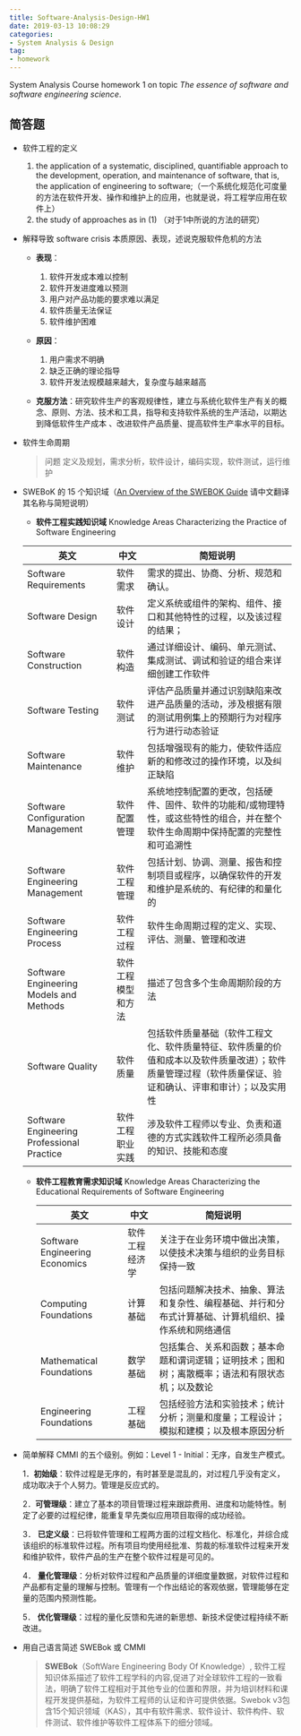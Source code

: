 ```yaml
---
title: Software-Analysis-Design-HW1
date: 2019-03-13 10:08:29
categories:
- System Analysis & Design
tag:
- homework
---
```


System Analysis Course homework 1 on topic *The essence of software and software engineering science*.



## 简答题

- 软件工程的定义 

  1. the application of a systematic, disciplined, quantifiable approach to the development, operation, and maintenance of software, that is, the application of engineering to software;（一个系统化规范化可度量的方法在软件开发、操作和维护上的应用，也就是说，将工程学应用在软件上）
   2. the study of approaches as in (1) （对于1中所说的方法的研究）




- 解释导致 software crisis 本质原因、表现，述说克服软件危机的方法

  - **表现**：
    1. 软件开发成本难以控制
    2. 软件开发进度难以预测
    3. 用户对产品功能的要求难以满足
    4. 软件质量无法保证
    5. 软件维护困难

  -  **原因**：
     1. 用户需求不明确
     2. 缺乏正确的理论指导
     3. 软件开发法规模越来越大，复杂度与越来越高

  - **克服方法**：研究软件生产的客观规律性，建立与系统化软件生产有关的概念、原则、方法、技术和工具，指导和支持软件系统的生产活动，以期达到降低软件生产成本 、改进软件产品质量、提高软件生产率水平的目标。

    


- 软件生命周期

  > 问题 定义及规划，需求分析，软件设计，编码实现，软件测试，运行维护

  

- SWEBoK 的 15 个知识域（[An Overview of the SWEBOK Guide](https://www.sebokwiki.org/wiki/An_Overview_of_the_SWEBOK_Guide) 请中文翻译其名称与简短说明）

  - **软件工程实践知识域** Knowledge Areas Characterizing the Practice of Software Engineering 

  | 英文                                       | 中文               | 简短说明                                                     |
  | ------------------------------------------ | ------------------ | ------------------------------------------------------------ |
  | Software Requirements                      | 软件需求           | 需求的提出、协商、分析、规范和确认。                         |
  | Software Design                            | 软件设计           | 定义系统或组件的架构、组件、接口和其他特性的过程，以及该过程的结果； |
  | Software Construction                      | 软件构造           | 通过详细设计、编码、单元测试、集成测试、调试和验证的组合来详细创建工作软件 |
  | Software Testing                           | 软件测试           | 评估产品质量并通过识别缺陷来改进产品质量的活动，涉及根据有限的测试用例集上的预期行为对程序行为进行动态验证 |
  | Software Maintenance                       | 软件维护           | 包括增强现有的能力，使软件适应新的和修改过的操作环境，以及纠正缺陷 |
  | Software Configuration Management          | 软件配置管理       | 系统地控制配置的更改，包括硬件、固件、软件的功能和/或物理特性，或这些特性的组合，并在整个软件生命周期中保持配置的完整性和可追溯性 |
  | Software Engineering Management            | 软件工程管理       | 包括计划、协调、测量、报告和控制项目或程序，以确保软件的开发和维护是系统的、有纪律的和量化的 |
  | Software Engineering Process               | 软件工程过程       | 软件生命周期过程的定义、实现、评估、测量、管理和改进         |
  | Software Engineering Models and Methods    | 软件工程模型和方法 | 描述了包含多个生命周期阶段的方法                             |
  | Software Quality                           | 软件质量           | 包括软件质量基础（软件工程文化、软件质量特征、软件质量的价值和成本以及软件质量改进）；软件质量管理过程（软件质量保证、验证和确认、评审和审计）；以及实用性 |
  | Software Engineering Professional Practice | 软件工程职业实践   | 涉及软件工程师以专业、负责和道德的方式实践软件工程所必须具备的知识、技能和态度 |

  - **软件工程教育需求知识域**  Knowledge Areas Characterizing the Educational Requirements of Software Engineering 

    | 英文                           | 中文           | 简短说明                                                     |
    | ------------------------------ | -------------- | ------------------------------------------------------------ |
    | Software Engineering Economics | 软件工程经济学 | 关注于在业务环境中做出决策，以使技术决策与组织的业务目标保持一致 |
    | Computing Foundations          | 计算基础       | 包括问题解决技术、抽象、算法和复杂性、编程基础、并行和分布式计算基础、计算机组织、操作系统和网络通信 |
    | Mathematical Foundations       | 数学基础       | 包括集合、关系和函数；基本命题和谓词逻辑；证明技术；图和树；离散概率；语法和有限状态机；以及数论 |
    | Engineering Foundations        | 工程基础       | 包括经验方法和实验技术；统计分析；测量和度量；工程设计；模拟和建模；以及根本原因分析 |

- 简单解释 CMMI 的五个级别。例如：Level 1 - Initial：无序，自发生产模式。

  1．**初始级**：软件过程是无序的，有时甚至是混乱的，对过程几乎没有定义，成功取决于个人努力。管理是反应式的。

  2．**可管理级**：建立了基本的项目管理过程来跟踪费用、进度和功能特性。制定了必要的过程纪律，能重复早先类似应用项目取得的成功经验。

  3． **已定义级**：已将软件管理和工程两方面的过程文档化、标准化，并综合成该组织的标准软件过程。所有项目均使用经批准、剪裁的标准软件过程来开发和维护软件，软件产品的生产在整个软件过程是可见的。

  4． **量化管理级**：分析对软件过程和产品质量的详细度量数据，对软件过程和产品都有定量的理解与控制。管理有一个作出结论的客观依据，管理能够在定量的范围内预测性能。

  5． **优化管理级**：过程的量化反馈和先进的新思想、新技术促使过程持续不断改进。






- 用自己语言简述 SWEBok 或 CMMI 

  > **SWEBok**（SoftWare Engineering Body Of Knowledge）, 软件工程知识体系描述了软件工程学科的内容,促进了对全球软件工程的一致看法，明确了软件工程相对于其他专业的位置和界限，并为培训材料和课程开发提供基础，为软件工程师的认证和许可提供依据。Swebok v3包含15个知识领域（KAS），其中有软件需求、软件设计、软件构件、软件测试、软件维护等软件工程体系下的细分领域。